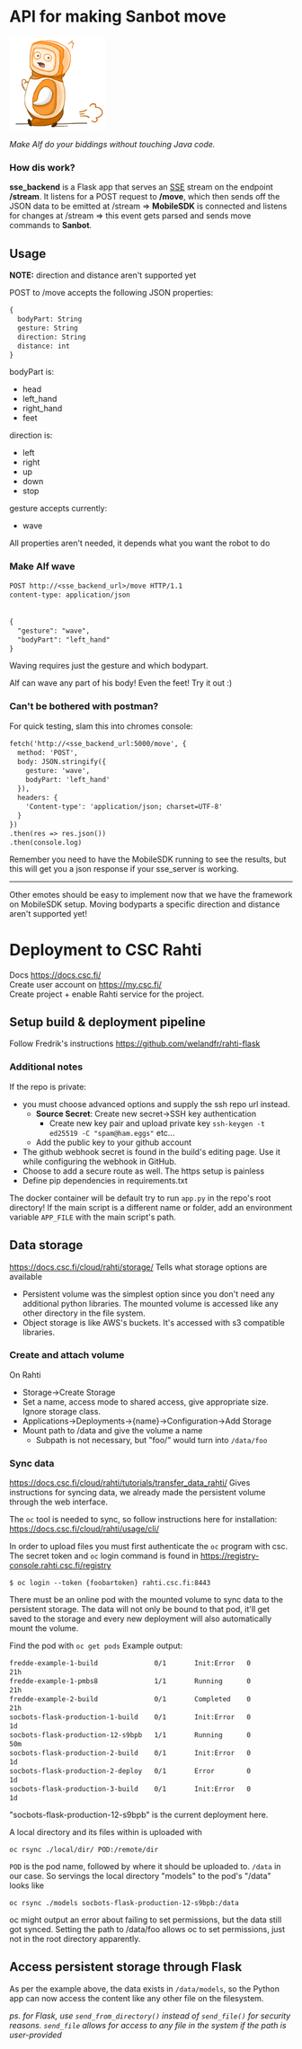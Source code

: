 # API for making Sanbot move
![Sanbot running](docs/dlg_loading2.png)

*Make Alf do your biddings without touching Java code.*

### How dis work?

**sse_backend** is a Flask app that serves an [SSE](https://en.wikipedia.org/wiki/Server-sent_events) stream on the endpoint **/stream**.
It listens for a POST request to **/move**, which then sends off the JSON data to be emitted at /stream => **MobileSDK** is connected and listens for changes at /stream
=> this event gets parsed and sends move commands to **Sanbot**.

## Usage
**NOTE:** direction and distance aren't supported yet

POST to /move accepts the following JSON properties:

```
{
  bodyPart: String
  gesture: String
  direction: String
  distance: int
}
```
bodyPart is:
- head
- left_hand
- right_hand
- feet

direction is:
- left
- right
- up
- down
- stop

gesture accepts currently:
- wave

All properties aren't needed, it depends what you want the robot to do

### Make Alf wave
```
POST http://<sse_backend_url>/move HTTP/1.1
content-type: application/json


{
  "gesture": "wave",
  "bodyPart": "left_hand"
}
```
Waving requires just the gesture and which bodypart.

Alf can wave any part of his body! Even the feet! Try it out :)


### Can't be bothered with postman?
For quick testing, slam this into chromes console:
```
fetch('http://<sse_backend_url:5000/move', {
  method: 'POST',
  body: JSON.stringify({
    gesture: 'wave',
    bodyPart: 'left_hand'
  }),
  headers: {
    'Content-type': 'application/json; charset=UTF-8'
  }
})
.then(res => res.json())
.then(console.log)
```
Remember you need to have the MobileSDK running to see the results, but this will get you a json response if your sse_server is working.

- - -

Other emotes should be easy to implement now that we have the framework on MobileSDK setup.
Moving bodyparts a specific direction and distance aren't supported yet!


# Deployment to CSC Rahti
Docs https://docs.csc.fi/<br/>
Create user account on https://my.csc.fi/<br/>
Create project + enable Rahti service for the project.
## Setup build & deployment pipeline
Follow Fredrik's instructions https://github.com/welandfr/rahti-flask
### Additional notes
If the repo is private:
- 	you must choose advanced options and supply the ssh repo url instead.
	- **Source Secret**: Create new secret->SSH key authentication
		- Create new key pair and upload private key `ssh-keygen -t ed25519 -C "spam@ham.eggs"` etc...
	- Add the public key to your github account
- The github webhook secret is found in the build's editing page. Use it while configuring the webhook in GitHub.
- Choose to add a secure route as well. The https setup is painless
- Define pip dependencies in requirements.txt

The docker container will be default try to run `app.py` in the repo's root directory! If the main script is a different name or folder, add an environment variable `APP_FILE` with the main script's path.

## Data storage
https://docs.csc.fi/cloud/rahti/storage/ Tells what storage options are available
- Persistent volume was the simplest option since you don't need any additional python libraries. The mounted volume is accessed like any other directory in the file system.
- Object storage is like AWS's buckets. It's accessed with s3 compatible libraries.

### Create and attach volume
On Rahti
- Storage->Create Storage
- Set a name, access mode to shared access, give appropriate size. Ignore storage class.
- Applications->Deployments->{name}->Configuration->Add Storage
- Mount path to /data and give the volume a name
	- Subpath is not necessary, but "foo/" would turn into `/data/foo`

### Sync data
https://docs.csc.fi/cloud/rahti/tutorials/transfer_data_rahti/ Gives instructions for syncing data, we already made the persistent volume through the web interface.

The `oc` tool is needed to sync, so follow instructions here for installation: https://docs.csc.fi/cloud/rahti/usage/cli/

In order to upload files you must first authenticate the `oc` program with csc.
The secret token and `oc` login command is found in https://registry-console.rahti.csc.fi/registry
```
$ oc login --token {foobartoken} rahti.csc.fi:8443
```

There must be an online pod with the mounted volume to sync data to the persistent storage. The data will not only be bound to that pod, it'll get saved to the storage and every new deployment will also automatically mount the volume.

Find the pod with `oc get pods` 
Example output:
```
fredde-example-1-build              0/1       Init:Error   0          21h
fredde-example-1-pmbs8              1/1       Running      0          21h
fredde-example-2-build              0/1       Completed    0          21h
socbots-flask-production-1-build    0/1       Init:Error   0          1d
socbots-flask-production-12-s9bpb   1/1       Running      0          50m
socbots-flask-production-2-build    0/1       Init:Error   0          1d
socbots-flask-production-2-deploy   0/1       Error        0          1d
socbots-flask-production-3-build    0/1       Init:Error   0          1d
```
"socbots-flask-production-12-s9bpb" is the current deployment here.

A local directory and its files within is uploaded with
```
oc rsync ./local/dir/ POD:/remote/dir
```
`POD` is the pod name, followed by where it should be uploaded to. `/data` in our case.
So servings the local directory "models" to the pod's "/data" looks like
```
oc rsync ./models socbots-flask-production-12-s9bpb:/data
```
oc might output an error about failing to set permissions, but the data still got synced. Setting the path to /data/foo allows oc to set permissions, just not in the root directory apparently.
## Access persistent storage through Flask
As per the example above, the data exists in `/data/models`, so the Python app can now access the content like any other file on the filesystem.

*ps. for Flask, use `send_from_directory()` instead of `send_file()` for security reasons. `send_file` allows for access to any file in the system if the path is user-provided*
